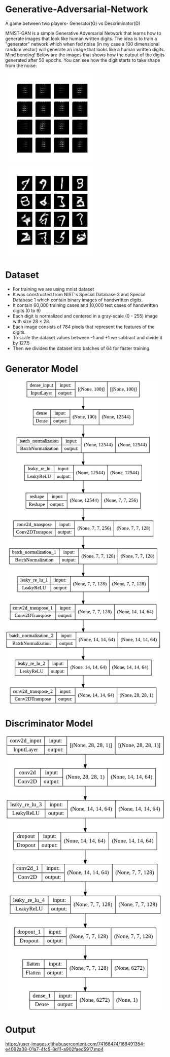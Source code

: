 # Generative-Adversarial-Network

A game between two players- Generator(G) vs Descriminator(D)

MNIST-GAN is a simple Generative Adversarial Network that learns how to generate images that look like human written digits. The idea is to train a "generator" network which when fed noise (in my case a 100 dimensional random vector) will generate an image that looks like a human written digits. Mind bending! Below are the images that shows how the output of the digits generated after 50 epochs. You can see how the digit starts to take shape from the noise:

![alt text](https://github.com/aadityaagrawal/Generative-Adversarial-Network/blob/main/MNIST%20GANS/generated%20image/image_at_epoch_0001.png "random image")                ![alt text](https://github.com/aadityaagrawal/Generative-Adversarial-Network/blob/main/MNIST%20GANS/generated%20image/image_at_epoch_0050.png "image after 50 epochs")

# Dataset 
* For training we are using mnist dataset
* It was constructed from NIST's Special Database 3 and Special Database 1 which contain binary images of handwritten digits.
* It contain 60,000 training cases and 10,000 test cases of handwritten digits (0 to 9)
* Each digit is normalized and centered in a gray-scale (0 - 255) image with size 28 × 28.
* Each image consists of 784 pixels that represent the features of the digits.
* To scale the dataset values between -1 and +1 we subtract and divide it by 127.5
* Then we divided the dataset into batches of 64 for faster training.

# Generator Model
![alt text](https://github.com/aadityaagrawal/Generative-Adversarial-Network/blob/main/MNIST%20GANS/model%20structure/generator_plot.png "Generator Model")

# Discriminator Model
![alt text](https://github.com/aadityaagrawal/Generative-Adversarial-Network/blob/main/MNIST%20GANS/model%20structure/discriminator_plot.png "Generator Model")

# Output
https://user-images.githubusercontent.com/74168474/186491354-e4092a38-01a7-4fc5-8d11-a902faed5917.mp4

